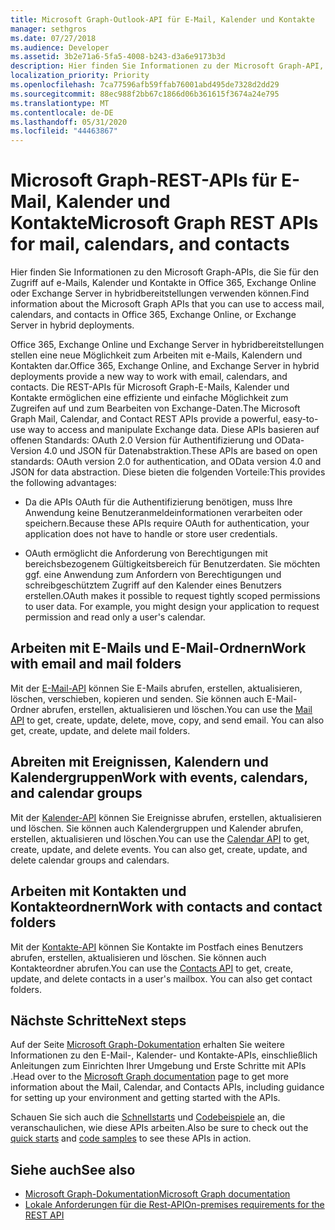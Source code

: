 ```yaml
---
title: Microsoft Graph-Outlook-API für E-Mail, Kalender und Kontakte
manager: sethgros
ms.date: 07/27/2018
ms.audience: Developer
ms.assetid: 3b2e71a6-5fa5-4008-b243-d3a6e9173b3d
description: Hier finden Sie Informationen zu der Microsoft Graph-API, mit denen Sie auf E-Mails, Kalender und Kontakte in Office 365 oder Exchange Online zugreifen können.
localization_priority: Priority
ms.openlocfilehash: 7ca77596afb59ffab76001abd495de7328d2dd29
ms.sourcegitcommit: 88ec988f2bb67c1866d06b361615f3674a24e795
ms.translationtype: MT
ms.contentlocale: de-DE
ms.lasthandoff: 05/31/2020
ms.locfileid: "44463867"
---
```

# <a name="microsoft-graph-rest-apis-for-mail-calendars-and-contacts"></a><span data-ttu-id="94e65-103">Microsoft Graph-REST-APIs für E-Mail, Kalender und Kontakte</span><span class="sxs-lookup"><span data-stu-id="94e65-103">Microsoft Graph REST APIs for mail, calendars, and contacts</span></span>

<span data-ttu-id="94e65-104">Hier finden Sie Informationen zu den Microsoft Graph-APIs, die Sie für den Zugriff auf e-Mails, Kalender und Kontakte in Office 365, Exchange Online oder Exchange Server in hybridbereitstellungen verwenden können.</span><span class="sxs-lookup"><span data-stu-id="94e65-104">Find information about the Microsoft Graph APIs that you can use to access mail, calendars, and contacts in Office 365, Exchange Online, or Exchange Server in hybrid deployments.</span></span>

<span data-ttu-id="94e65-105">Office 365, Exchange Online und Exchange Server in hybridbereitstellungen stellen eine neue Möglichkeit zum Arbeiten mit e-Mails, Kalendern und Kontakten dar.</span><span class="sxs-lookup"><span data-stu-id="94e65-105">Office 365, Exchange Online, and Exchange Server in hybrid deployments provide a new way to work with email, calendars, and contacts.</span></span> <span data-ttu-id="94e65-106">Die REST-APIs für Microsoft Graph-E-Mails, Kalender und Kontakte ermöglichen eine effiziente und einfache Möglichkeit zum Zugreifen auf und zum Bearbeiten von Exchange-Daten.</span><span class="sxs-lookup"><span data-stu-id="94e65-106">The Microsoft Graph Mail, Calendar, and Contact REST APIs provide a powerful, easy-to-use way to access and manipulate Exchange data.</span></span> <span data-ttu-id="94e65-107">Diese APIs basieren auf offenen Standards: OAuth 2.0 Version für Authentifizierung und OData-Version 4.0 und JSON für Datenabstraktion.</span><span class="sxs-lookup"><span data-stu-id="94e65-107">These APIs are based on open standards: OAuth version 2.0 for authentication, and OData version 4.0 and JSON for data abstraction.</span></span> <span data-ttu-id="94e65-108">Diese bieten die folgenden Vorteile:</span><span class="sxs-lookup"><span data-stu-id="94e65-108">This provides the following advantages:</span></span>

- <span data-ttu-id="94e65-109">Da die APIs OAuth für die Authentifizierung benötigen, muss Ihre Anwendung keine Benutzeranmeldeinformationen verarbeiten oder speichern.</span><span class="sxs-lookup"><span data-stu-id="94e65-109">Because these APIs require OAuth for authentication, your application does not have to handle or store user credentials.</span></span>

- <span data-ttu-id="94e65-p102">OAuth ermöglicht die Anforderung von Berechtigungen mit bereichsbezogenem Gültigkeitsbereich für Benutzerdaten. Sie möchten ggf. eine Anwendung zum Anfordern von Berechtigungen und schreibgeschütztem Zugriff auf den Kalender eines Benutzers erstellen.</span><span class="sxs-lookup"><span data-stu-id="94e65-p102">OAuth makes it possible to request tightly scoped permissions to user data. For example, you might design your application to request permission and read only a user's calendar.</span></span>

## <a name="work-with-email-and-mail-folders"></a><span data-ttu-id="94e65-112">Arbeiten mit E-Mails und E-Mail-Ordnern</span><span class="sxs-lookup"><span data-stu-id="94e65-112">Work with email and mail folders</span></span>

<span data-ttu-id="94e65-p103">Mit der [E-Mail-API](https://developer.microsoft.com/graph/docs/concepts/outlook-mail-concept-overview) können Sie E-Mails abrufen, erstellen, aktualisieren, löschen, verschieben, kopieren und senden. Sie können auch E-Mail-Ordner abrufen, erstellen, aktualisieren und löschen.</span><span class="sxs-lookup"><span data-stu-id="94e65-p103">You can use the [Mail API](https://developer.microsoft.com/graph/docs/concepts/outlook-mail-concept-overview) to get, create, update, delete, move, copy, and send email. You can also get, create, update, and delete mail folders.</span></span> 
  
## <a name="work-with-events-calendars-and-calendar-groups"></a><span data-ttu-id="94e65-115">Abreiten mit Ereignissen, Kalendern und Kalendergruppen</span><span class="sxs-lookup"><span data-stu-id="94e65-115">Work with events, calendars, and calendar groups</span></span>

<span data-ttu-id="94e65-p104">Mit der [Kalender-API](https://developer.microsoft.com/graph/docs/concepts/outlook-calendar-concept-overview) können Sie Ereignisse abrufen, erstellen, aktualisieren und löschen. Sie können auch Kalendergruppen und Kalender abrufen, erstellen, aktualisieren und löschen.</span><span class="sxs-lookup"><span data-stu-id="94e65-p104">You can use the [Calendar API](https://developer.microsoft.com/graph/docs/concepts/outlook-calendar-concept-overview) to get, create, update, and delete events. You can also get, create, update, and delete calendar groups and calendars.</span></span> 
  
## <a name="work-with-contacts-and-contact-folders"></a><span data-ttu-id="94e65-118">Arbeiten mit Kontakten und Kontakteordnern</span><span class="sxs-lookup"><span data-stu-id="94e65-118">Work with contacts and contact folders</span></span>

<span data-ttu-id="94e65-p105">Mit der [Kontakte-API](https://developer.microsoft.com/graph/docs/concepts/outlook-contacts-concept-overview) können Sie Kontakte im Postfach eines Benutzers abrufen, erstellen, aktualisieren und löschen. Sie können auch Kontakteordner abrufen.</span><span class="sxs-lookup"><span data-stu-id="94e65-p105">You can use the [Contacts API](https://developer.microsoft.com/graph/docs/concepts/outlook-contacts-concept-overview) to get, create, update, and delete contacts in a user's mailbox. You can also get contact folders.</span></span> 
  
## <a name="next-steps"></a><span data-ttu-id="94e65-121">Nächste Schritte</span><span class="sxs-lookup"><span data-stu-id="94e65-121">Next steps</span></span>

<span data-ttu-id="94e65-122">Auf der Seite [Microsoft Graph-Dokumentation](https://developer.microsoft.com/graph/docs/concepts/overview) erhalten Sie weitere Informationen zu den E-Mail-, Kalender- und Kontakte-APIs, einschließlich Anleitungen zum Einrichten Ihrer Umgebung und Erste Schritte mit APIs .</span><span class="sxs-lookup"><span data-stu-id="94e65-122">Head over to the [Microsoft Graph documentation](https://developer.microsoft.com/graph/docs/concepts/overview) page to get more information about the Mail, Calendar, and Contacts APIs, including guidance for setting up your environment and getting started with the APIs.</span></span> 

<span data-ttu-id="94e65-123">Schauen Sie sich auch die [Schnellstarts](https://developer.microsoft.com/graph/quick-start) und [Codebeispiele](https://developer.microsoft.com/office/gallery/?filterBy=Samples,Microsoft%20Graph) an, die veranschaulichen, wie diese APIs arbeiten.</span><span class="sxs-lookup"><span data-stu-id="94e65-123">Also be sure to check out the [quick starts](https://developer.microsoft.com/graph/quick-start) and [code samples](https://developer.microsoft.com/office/gallery/?filterBy=Samples,Microsoft%20Graph) to see these APIs in action.</span></span> 
  
## <a name="see-also"></a><span data-ttu-id="94e65-124">Siehe auch</span><span class="sxs-lookup"><span data-stu-id="94e65-124">See also</span></span>

- [<span data-ttu-id="94e65-125">Microsoft Graph-Dokumentation</span><span class="sxs-lookup"><span data-stu-id="94e65-125">Microsoft Graph documentation</span></span>](https://developer.microsoft.com/graph/docs/concepts/overview)   
- [<span data-ttu-id="94e65-126">Lokale Anforderungen für die Rest-API</span><span class="sxs-lookup"><span data-stu-id="94e65-126">On-premises requirements for the REST API</span></span>](https://blogs.technet.microsoft.com/exchange/2016/09/26/on-premises-architectural-requirements-for-the-rest-api)   

